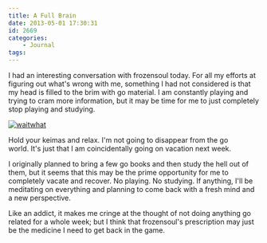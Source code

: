 ```yaml
---
title: A Full Brain
date: 2013-05-01 17:30:31
id: 2669
categories:
	- Journal
tags:
---
```


I had an interesting conversation with frozensoul today. For all my efforts at figuring out what's wrong with me, something I had not considered is that my head is filled to the brim with go material. I am constantly playing and trying to cram more information, but it may be time for me to just completely stop playing and studying.

[![waitwhat](http://www.bengozen.com/wp-content/uploads/2013/05/waitwhat.gif)](http://www.bengozen.com/wp-content/uploads/2013/05/waitwhat.gif)

Hold your keimas and relax. I'm not going to disappear from the go world. It's just that I am coincidentally going on vacation next week.

I originally planned to bring a few go books and then study the hell out of them, but it seems that this may be the prime opportunity for me to completely vacate and recover. No playing. No studying. If anything, I'll be meditating on everything and planning to come back with a fresh mind and a new perspective.

Like an addict, it makes me cringe at the thought of not doing anything go related for a whole week; but I think that frozensoul's prescription may just be the medicine I need to get back in the game.